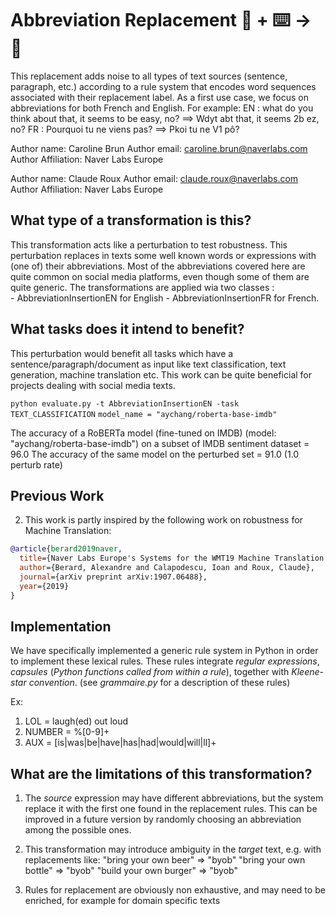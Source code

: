 # Abbreviation Replacement 🦎  + ⌨️ → 🐍
This replacement adds noise to all types of text sources (sentence, paragraph, etc.) 
according to a rule system that encodes word sequences associated with their replacement label.
As a first use case, we focus on abbreviations for both French and English.
For example:
EN : what do you think about that, it seems to be easy, no? ==> Wdyt abt that, it seems 2b ez, no?
FR : Pourquoi tu ne viens pas? ==> Pkoi tu ne V1 pô?

Author name: Caroline Brun
Author email: caroline.brun@naverlabs.com
Author Affiliation: Naver Labs Europe

Author name: Claude Roux
Author email: claude.roux@naverlabs.com
Author Affiliation: Naver Labs Europe

## What type of a transformation is this?
This transformation acts like a perturbation to test robustness.
This perturbation replaces in texts some well known words or expressions with (one of) their abbreviations.
Most of the abbreviations covered here are quite common on social media platforms, even though some of them are quite generic.
The transformations are applied wia two classes :  
	- AbbreviationInsertionEN for English
	- AbbreviationInsertionFR for French.
 
## What tasks does it intend to benefit?
This perturbation would benefit all tasks which have a sentence/paragraph/document as input like text classification, 
text generation, machine translation etc.
This work can be quite beneficial for projects dealing with social media texts.

```python evaluate.py -t AbbreviationInsertionEN -task TEXT_CLASSIFICATION```
```model_name = "aychang/roberta-base-imdb"```

The accuracy of a RoBERTa model (fine-tuned on IMDB) (model: "aychang/roberta-base-imdb") 
on a subset of IMDB sentiment dataset = 96.0
The accuracy of the same model on the perturbed set = 91.0 (1.0 perturb rate)

## Previous Work


2) This work is partly inspired by the following work on robustness for Machine Translation:
```bibtex
@article{berard2019naver,
  title={Naver Labs Europe's Systems for the WMT19 Machine Translation Robustness Task},
  author={Berard, Alexandre and Calapodescu, Ioan and Roux, Claude},
  journal={arXiv preprint arXiv:1907.06488},
  year={2019}
}
```

## Implementation
We have specifically implemented a generic rule system in Python in order to implement these lexical rules.
These rules integrate _regular expressions_, _capsules_ (_Python functions called from within a rule_), together with _Kleene-star convention_.
(see _grammaire.py_ for a description of these rules)
   
Ex:
   1. LOL = laugh(ed) out loud
   1. NUMBER = %[0-9]+
   1. AUX = [is|was|be|have|has|had|would|will|ll]+

## What are the limitations of this transformation?

1. The _source_ expression may have different abbreviations, but the system replace it with the first one found in the replacement rules.
This can be improved in a future version by randomly choosing an abbreviation among the possible ones.
 
2. This transformation may introduce ambiguity in the _target_ text, e.g. with replacements like:
	"bring your own beer" => "byob"
	"bring your own bottle" => "byob"
	"build your own burger" => "byob"

3. Rules for replacement are obviously non exhaustive, and may need to be enriched, for example for domain specific texts

